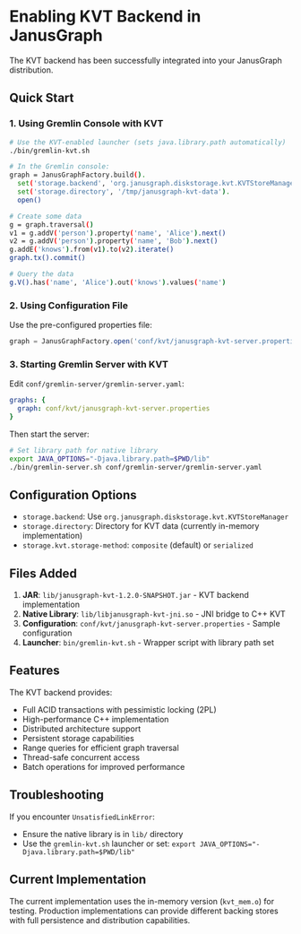 # Enabling KVT Backend in JanusGraph

The KVT backend has been successfully integrated into your JanusGraph distribution.

## Quick Start

### 1. Using Gremlin Console with KVT

```bash
# Use the KVT-enabled launcher (sets java.library.path automatically)
./bin/gremlin-kvt.sh

# In the Gremlin console:
graph = JanusGraphFactory.build().
  set('storage.backend', 'org.janusgraph.diskstorage.kvt.KVTStoreManager').
  set('storage.directory', '/tmp/janusgraph-kvt-data').
  open()

# Create some data
g = graph.traversal()
v1 = g.addV('person').property('name', 'Alice').next()
v2 = g.addV('person').property('name', 'Bob').next()
g.addE('knows').from(v1).to(v2).iterate()
graph.tx().commit()

# Query the data
g.V().has('name', 'Alice').out('knows').values('name')
```

### 2. Using Configuration File

Use the pre-configured properties file:
```groovy
graph = JanusGraphFactory.open('conf/kvt/janusgraph-kvt-server.properties')
```

### 3. Starting Gremlin Server with KVT

Edit `conf/gremlin-server/gremlin-server.yaml`:
```yaml
graphs: {
  graph: conf/kvt/janusgraph-kvt-server.properties
}
```

Then start the server:
```bash
# Set library path for native library
export JAVA_OPTIONS="-Djava.library.path=$PWD/lib"
./bin/gremlin-server.sh conf/gremlin-server/gremlin-server.yaml
```

## Configuration Options

- `storage.backend`: Use `org.janusgraph.diskstorage.kvt.KVTStoreManager`
- `storage.directory`: Directory for KVT data (currently in-memory implementation)
- `storage.kvt.storage-method`: `composite` (default) or `serialized`

## Files Added

1. **JAR**: `lib/janusgraph-kvt-1.2.0-SNAPSHOT.jar` - KVT backend implementation
2. **Native Library**: `lib/libjanusgraph-kvt-jni.so` - JNI bridge to C++ KVT
3. **Configuration**: `conf/kvt/janusgraph-kvt-server.properties` - Sample configuration
4. **Launcher**: `bin/gremlin-kvt.sh` - Wrapper script with library path set

## Features

The KVT backend provides:
- Full ACID transactions with pessimistic locking (2PL)
- High-performance C++ implementation
- Distributed architecture support
- Persistent storage capabilities
- Range queries for efficient graph traversal
- Thread-safe concurrent access
- Batch operations for improved performance

## Troubleshooting

If you encounter `UnsatisfiedLinkError`:
- Ensure the native library is in `lib/` directory
- Use the `gremlin-kvt.sh` launcher or set: `export JAVA_OPTIONS="-Djava.library.path=$PWD/lib"`

## Current Implementation

The current implementation uses the in-memory version (`kvt_mem.o`) for testing. Production implementations can provide different backing stores with full persistence and distribution capabilities.
